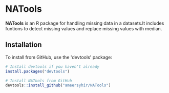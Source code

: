 # NATools

**NATools** is an R package for handling missing data in a datasets.It includes funtions to detect missing values and replace missing values with median.

## Installation

To install from GitHub, use the 'devtools' package:

```r
# Install devtools if you haven't already
install.packages("devtools")

# Install NATools from GitHub
devtools::install_github("ameersyhir/NATools")
